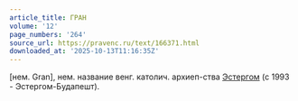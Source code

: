 ```yaml
---
article_title: ГРАН
volume: '12'
page_numbers: '264'
source_url: https://pravenc.ru/text/166371.html
downloaded_at: '2025-10-13T11:16:35Z'
---
```


[нем. Gran], нем. название венг. католич. архиеп-ства [Эстергом](https://pravenc.ru/text/Эстергом.html) (с 1993 - Эстергом-Будапешт).
